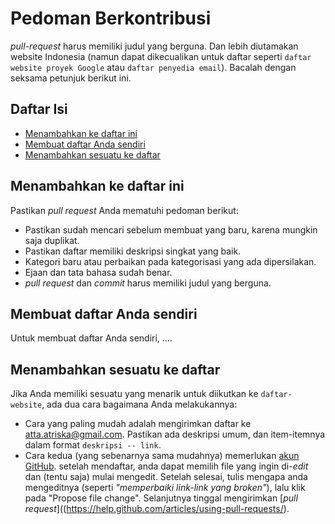 # Pedoman Berkontribusi

*pull-request* harus memiliki judul yang berguna. Dan lebih diutamakan website Indonesia (namun dapat dikecualikan untuk daftar seperti `daftar website proyek Google` atau `daftar penyedia email`). Bacalah dengan seksama petunjuk berikut ini.

## Daftar Isi
* [Menambahkan ke daftar ini](#menambahkan-ke-daftar-ini)
* [Membuat daftar Anda sendiri](#membuat-daftar-anda-sendiri)
* [Menambahkan sesuatu ke daftar](#menambahkan-sesuatu-ke-daftar)

## Menambahkan ke daftar ini

Pastikan *pull request* Anda mematuhi pedoman berikut:

* Pastikan sudah mencari sebelum membuat yang baru, karena mungkin saja duplikat.
* Pastikan daftar memiliki deskripsi singkat yang baik.
* Kategori baru atau perbaikan pada kategorisasi yang ada dipersilakan.
* Ejaan dan tata bahasa sudah benar.
* *pull request* dan *commit* harus memiliki judul yang berguna.

## Membuat daftar Anda sendiri

Untuk membuat daftar Anda sendiri, ....

## Menambahkan sesuatu ke daftar

Jika Anda memiliki sesuatu yang menarik untuk diikutkan ke `daftar-website`, ada dua cara bagaimana Anda melakukannya:
* Cara yang paling mudah adalah mengirimkan daftar ke [atta.atriska@gmail.com](atta.atriska@gmail.com). Pastikan ada deskripsi umum, dan item-itemnya dalam format `deskripsi -- link`.
* Cara kedua (yang sebenarnya sama mudahnya) memerlukan [akun GitHub](https://github.com/join). setelah mendaftar, anda dapat memilih file yang ingin di-*edit* dan (tentu saja) mulai mengedit. Setelah selesai, tulis mengapa anda mengeditnya (seperti *"memperbaiki link-link yang broken"*), lalu klik pada "Propose file change". Selanjutnya tinggal mengirimkan [*pull request*]((https://help.github.com/articles/using-pull-requests/).


